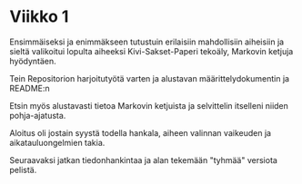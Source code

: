 # Viikko 1

Ensimmäiseksi ja enimmäkseen tutustuin erilaisiin mahdollisiin aiheisiin ja sieltä valikoitui lopulta aiheeksi Kivi-Sakset-Paperi tekoäly, Markovin ketjuja hyödyntäen.

Tein Repositorion harjoitutyötä varten ja alustavan määrittelydokumentin ja README:n 

Etsin myös alustavasti tietoa Markovin ketjuista ja selvittelin itselleni niiden pohja-ajatusta.

Aloitus oli jostain syystä todella hankala, aiheen valinnan vaikeuden ja aikatauluongelmien takia.

Seuraavaksi jatkan tiedonhankintaa ja alan tekemään "tyhmää" versiota pelistä.

